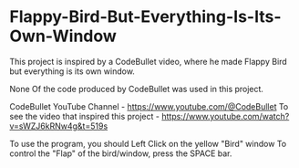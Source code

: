 # Flappy-Bird-But-Everything-Is-Its-Own-Window
This project is inspired by a CodeBullet video, where he made Flappy Bird but everything is its own window.

None Of the code produced by CodeBullet was used in this project.

CodeBullet YouTube Channel - https://www.youtube.com/@CodeBullet
To see the video that inspired this project - https://www.youtube.com/watch?v=sWZJ6kRNw4g&t=519s







To use the program, you should Left Click on the yellow "Bird" window
To control the "Flap" of the bird/window, press the SPACE bar.
